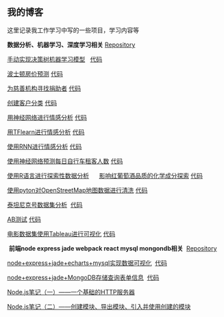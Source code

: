 ## 我的博客
  这里记录我工作学习中写的一些项目，学习内容等   
  
 **数据分析、机器学习、深度学习相关** [Repository](https://github.com/jiangwenjing/data-analysis)
  
[手动实现决策树机器学习模型](https://jiangwenjing.github.io/data-analysis/MLP0_titanic_survival_exploration-master/titanic_survival_exploration.html)   [代码](https://github.com/jiangwenjing/data-analysis/tree/master/MLP0_titanic_survival_exploration-master)   

[波士顿房价预测](https://jiangwenjing.github.io/data-analysis/MLP1_boston_housing-master/boston_housing.html) [代码](https://jiangwenjing.github.io/data-analysis/MLP1_boston_housing-master)   

[为慈善机构寻找捐助者](https://jiangwenjing.github.io/data-analysis/MLP2_finding_donors-master/finding_donors.html) [代码](https://github.com/jiangwenjing/data-analysis/tree/master/MLP2_finding_donors-master)   

[创建客户分类](https://jiangwenjing.github.io/data-analysis/MLP3_creating_customer_segments-master/customer_segments.html) [代码](https://github.com/jiangwenjing/data-analysis/tree/master/MLP3_creating_customer_segments-master)   

[用神经网络进行情感分析](https://jiangwenjing.github.io/data-analysis/sentiment-network/Sentiment_Classification_Solutions.html) [代码](https://github.com/jiangwenjing/data-analysis/tree/master/sentiment-network)   

[用TFlearn进行情感分析](https://jiangwenjing.github.io/data-analysis/tflearn-sentiment-analysis-solution/TFLearn_Sentiment_Analysis_Solution.html) [代码](https://github.com/jiangwenjing/data-analysis/tree/master/tflearn-sentiment-analysis-solution)   

[使用RNN进行情感分析](https://github.com/jiangwenjing/data-analysis/blob/master/sentiment-rnn/Sentiment_RNN_Solution.html) [代码](https://github.com/jiangwenjing/data-analysis/tree/master/sentiment-rnn)

[使用神经网络预测每日自行车租客人数](https://jiangwenjing.github.io/data-analysis/DLP1_first-neural-network/Your_first_neural_network.html) [代码](https://github.com/jiangwenjing/data-analysis/tree/master/DLP1_first-neural-network)   

[使用R语言进行探索性数据分析](https://github.com/jiangwenjing/Blog/issues/5) 
     
[影响红葡萄酒品质的化学成分探索](https://jiangwenjing.github.io/data-analysis/DAAP2_EDA/projectTemplate.html) [代码](https://github.com/jiangwenjing/data-analysis/tree/master/DAAP2_EDA)   

[使用pyton对OpenStreetMap地图数据进行清洗](https://jiangwenjing.github.io/data-analysis/DAAP1_osm/osm.html) [代码](https://github.com/jiangwenjing/data-analysis/tree/master/DAAP1_osm)

[泰坦尼克号数据集分析](https://jiangwenjing.github.io/data-analysis/DAP2_titanic/titanic.html)  [代码](https://github.com/jiangwenjing/data-analysis/tree/master/DAP2_titanic)    

[AB测试](https://jiangwenjing.github.io/data-analysis/DAP4_ABtest/ABtest.html) [代码](https://github.com/jiangwenjing/data-analysis/tree/master/DAP4_ABtest)

[电影数据集使用Tableau进行可视化](https://public.tableau.com/profile/.65474781#!/vizhome/_14366/Q1) [代码](https://github.com/jiangwenjing/data-analysis/tree/master/DAP3_tableau)

  **前端node express jade webpack react mysql mongondb相关**  [Repository](https://github.com/jiangwenjing/node)
  
  [node+express+jade+echarts+mysql实现数据可视化](https://github.com/jiangwenjing/Blog/issues/1)  [代码](https://github.com/jiangwenjing/node/tree/master/charts)
  
  [node+express+jade+MongoDB存储查询表单信息](https://github.com/jiangwenjing/Blog/issues/2)  [代码](https://github.com/jiangwenjing/node/tree/master/form)  
  
  [Node.js笔记（一）——一个基础的HTTP服务器](https://github.com/jiangwenjing/Blog/issues/3)  
  
  [Node.js笔记（二）——创建模块、导出模块、引入并使用创建的模块](https://github.com/jiangwenjing/Blog/issues/4)
  

